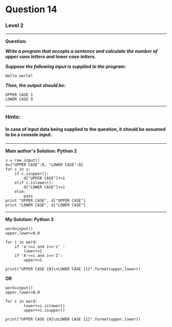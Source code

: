 
# Question 14
### Level 2
--------------------

**Question:**

***Write a program that accepts a sentence and calculate the number of upper case letters and lower case letters.***

***Suppose the following input is supplied to the program:***
```
Hello world!
```
***Then, the output should be:***
```
UPPER CASE 1
LOWER CASE 9
```
---------------------
### Hints:
#### In case of input data being supplied to the question, it should be assumed to be a console input.

-------------------
**Main author's Solution: Python 2**
```
s = raw_input()
d={"UPPER CASE":0, "LOWER CASE":0}
for c in s:
    if c.isupper():
        d["UPPER CASE"]+=1
    elif c.islower():
        d["LOWER CASE"]+=1
    else:
        pass
print "UPPER CASE", d["UPPER CASE"]
print "LOWER CASE", d["LOWER CASE"]
```
----------------
**My Solution: Python 3**
```
word=input()
upper,lower=0,0

for i in word:
    if 'a'<=i and i<='z' :
        lower+=1
    if 'A'<=i and i<='Z':
        upper+=1

print("UPPER CASE {0}\nLOWER CASE {1}".format(upper,lower))
```
**OR**
```
word=input()
upper,lower=0,0

for i in word:
        lower+=i.islower()
        upper+=i.isupper()

print("UPPER CASE {0}\nLOWER CASE {1}".format(upper,lower))
```

